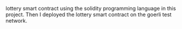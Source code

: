  lottery smart contract using the solidity programming language in this project. Then I deployed the lottery smart contract on the goerli test network.
